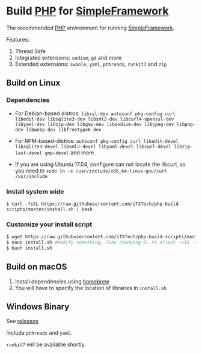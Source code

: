 # Build [PHP](https://secure.php.net) for [SimpleFramework](https://github.com/iTXTech/SimpleFramework)

The recommended [PHP](https://secure.php.net) environment for running [SimpleFramework](https://github.com/iTXTech/SimpleFramework).

Features:

1. Thread Safe
1. Integrated extensions: `sodium`, `gd` and more
1. Extended extensions: `swoole`, `yaml`, `pthreads`, `runkit7` and `zip`

## Build on Linux

### Dependencies

* For Debian-based distros: `libssl-dev autoconf pkg-config curl libedit-dev libsqlite3-dev libxml2-dev libcurl4-openssl-dev libyaml-dev libzip-dev libgmp-dev libsodium-dev libjpeg-dev libpng-dev libwebp-dev libfreetype6-dev`
* For RPM-based-distros: `autoconf pkg-config curl libedit-devel libsqlite3-devel libxml2-devel libyaml-devel libcurl-devel libzip-last-devel gmp-devel` and more

* If you are using Ubuntu 17.04, configure can not locate the libcurl, so you need to `sudo ln -s /usr/include/x86_64-linux-gnu/curl /usr/include`

### Install system wide

`$ curl -fsSL https://raw.githubusercontent.com/iTXTech/php-build-scripts/master/install.sh | bash`

### Customize your install script

```bash
$ wget https://raw.githubusercontent.com/iTXTech/php-build-scripts/master/install.sh
$ nano install.sh #modify something, like changing DL to aria2c -s16 -x16
$ bash install.sh
```

## Build on macOS

1. Install dependencies using [homebrew](https://brew.sh/)
1. You will have to specify the location of libraries in `install.sh`

## Windows Binary

See [releases](https://github.com/iTXTech/php-build-scripts/releases)

Include `pthreads` and `yaml`.

`runkit7` will be available shortly.
